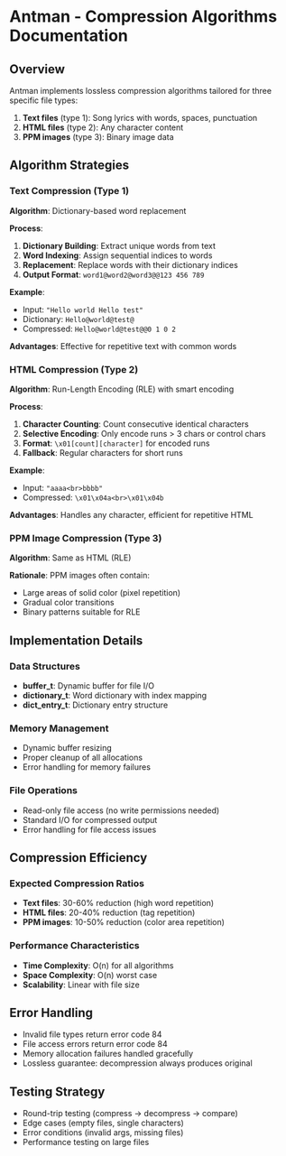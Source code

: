 # Antman - Compression Algorithms Documentation

## Overview
Antman implements lossless compression algorithms tailored for three specific file types:
1. **Text files** (type 1): Song lyrics with words, spaces, punctuation
2. **HTML files** (type 2): Any character content
3. **PPM images** (type 3): Binary image data

## Algorithm Strategies

### Text Compression (Type 1)
**Algorithm**: Dictionary-based word replacement

**Process**:
1. **Dictionary Building**: Extract unique words from text
2. **Word Indexing**: Assign sequential indices to words
3. **Replacement**: Replace words with their dictionary indices
4. **Output Format**: `word1@word2@word3@@123 456 789`

**Example**:
- Input: `"Hello world Hello test"`
- Dictionary: `Hello@world@test@`
- Compressed: `Hello@world@test@@0 1 0 2`

**Advantages**: Effective for repetitive text with common words

### HTML Compression (Type 2)
**Algorithm**: Run-Length Encoding (RLE) with smart encoding

**Process**:
1. **Character Counting**: Count consecutive identical characters
2. **Selective Encoding**: Only encode runs > 3 chars or control chars
3. **Format**: `\x01[count][character]` for encoded runs
4. **Fallback**: Regular characters for short runs

**Example**:
- Input: `"aaaa<br>bbbb"`
- Compressed: `\x01\x04a<br>\x01\x04b`

**Advantages**: Handles any character, efficient for repetitive HTML

### PPM Image Compression (Type 3)
**Algorithm**: Same as HTML (RLE)

**Rationale**: PPM images often contain:
- Large areas of solid color (pixel repetition)
- Gradual color transitions
- Binary patterns suitable for RLE

## Implementation Details

### Data Structures
- **buffer_t**: Dynamic buffer for file I/O
- **dictionary_t**: Word dictionary with index mapping
- **dict_entry_t**: Dictionary entry structure

### Memory Management
- Dynamic buffer resizing
- Proper cleanup of all allocations
- Error handling for memory failures

### File Operations
- Read-only file access (no write permissions needed)
- Standard I/O for compressed output
- Error handling for file access issues

## Compression Efficiency

### Expected Compression Ratios
- **Text files**: 30-60% reduction (high word repetition)
- **HTML files**: 20-40% reduction (tag repetition)
- **PPM images**: 10-50% reduction (color area repetition)

### Performance Characteristics
- **Time Complexity**: O(n) for all algorithms
- **Space Complexity**: O(n) worst case
- **Scalability**: Linear with file size

## Error Handling
- Invalid file types return error code 84
- File access errors return error code 84
- Memory allocation failures handled gracefully
- Lossless guarantee: decompression always produces original

## Testing Strategy
- Round-trip testing (compress → decompress → compare)
- Edge cases (empty files, single characters)
- Error conditions (invalid args, missing files)
- Performance testing on large files